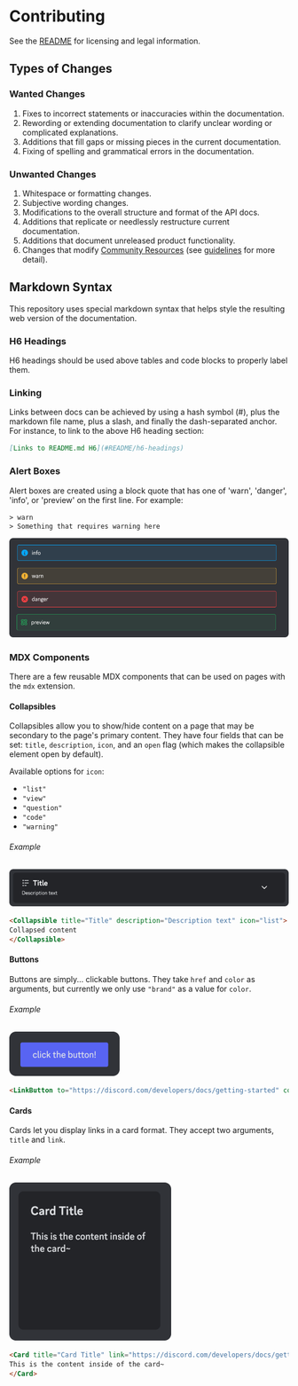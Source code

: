 # Contributing

See the [README](https://github.com/discord/discord-api-docs/blob/main/README.md) for licensing and legal information.

## Types of Changes

### Wanted Changes

1. Fixes to incorrect statements or inaccuracies within the documentation.
1. Rewording or extending documentation to clarify unclear wording or complicated explanations.
1. Additions that fill gaps or missing pieces in the current documentation.
1. Fixing of spelling and grammatical errors in the documentation.

### Unwanted Changes

1. Whitespace or formatting changes.
1. Subjective wording changes.
1. Modifications to the overall structure and format of the API docs.
1. Additions that replicate or needlessly restructure current documentation.
1. Additions that document unreleased product functionality.
1. Changes that modify [Community Resources](https://discord.com/developers/docs/topics/community-resources#community-resources) (see [guidelines](https://github.com/discord/discord-api-docs/discussions/4456) for more detail).

## Markdown Syntax

This repository uses special markdown syntax that helps style the resulting web version of the documentation.

### H6 Headings

H6 headings should be used above tables and code blocks to properly label them.

### Linking

Links between docs can be achieved by using a hash symbol (#), plus the markdown file name, plus a slash, and finally the dash-separated anchor. For instance, to link to the above H6 heading section:

```md
[Links to README.md H6](#README/h6-headings)
```

### Alert Boxes

Alert boxes are created using a block quote that has one of 'warn', 'danger', 'info', or 'preview' on the first line. 
For example:
```
> warn
> Something that requires warning here
```

![Alert options](static/images/alerts.png)

### MDX Components

There are a few reusable MDX components that can be used on pages with the `mdx` extension. 

#### Collapsibles

Collapsibles allow you to show/hide content on a page that may be secondary to the page's primary content. They have four fields that can be set: `title`, `description`, `icon`, and an `open` flag (which makes the collapsible element open by default).

Available options for `icon`:

- `"list"`
- `"view"`
- `"question"`
- `"code"`
- `"warning"`

###### Example

![Collapsible MDX Component with the list icon](static/images/mdx-collapsible.png)

```markdown
<Collapsible title="Title" description="Description text" icon="list">
Collapsed content
</Collapsible>
```

#### Buttons

Buttons are simply... clickable buttons. They take `href` and `color` as arguments, but currently we only use `"brand"` as a value for `color`.

###### Example

![Button MDX Component](static/images/mdx-button.png)

```markdown
<LinkButton to="https://discord.com/developers/docs/getting-started" color="brand">click the button!</LinkButton>
```

#### Cards

Cards let you display links in a card format. They accept two arguments, `title` and `link`.

###### Example

![Card MDX Component](static/images/mdx-card.png)

```markdown
<Card title="Card Title" link="https://discord.com/developers/docs/getting-started">
This is the content inside of the card~
</Card>
```
